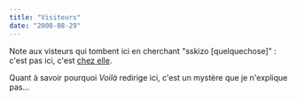 ```yaml
---
title: "Visiteurs"
date: "2008-08-29"
---
```


Note aux visteurs qui tombent ici en cherchant "sskizo \[quelquechose\]" : c'est pas ici, c'est [chez elle](http://sskizo.free.fr/wordpress).

Quant à savoir pourquoi _Voilà_ redirige ici, c'est un mystère que je n'explique pas...
